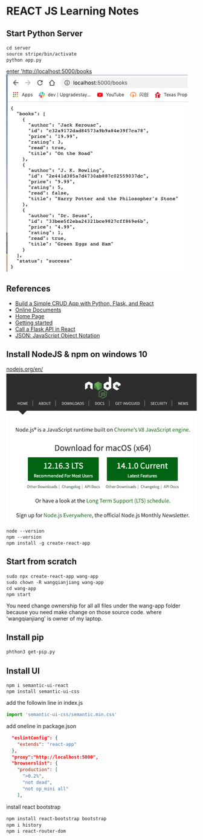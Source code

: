 # REACT JS Learning Notes

## Start Python Server
```
cd server
source stripe/bin/activate
python app.py
```
[enter 'http://localhost:5000/books](http://localhost:5000/books)
![books-json.png](books-json.png)

## References
* [Build a Simple CRUD App with Python, Flask, and React](https://developer.okta.com/blog/2018/12/20/crud-app-with-python-flask-react)
* [Online Documents](https://create-react-app.dev/docs/getting-started)
* [Home Page](https://reactjs.org/)
* [Getting started](https://reactjs.org/docs/getting-started.html)
* [Call a Flask API in React](https://www.youtube.com/watch?v=06pWsB_hoD4&t=303s)
* [JSON: JavaScript Object Notation](https://www.youtube.com/watch?v=iiADhChRriM)

## Install NodeJS & npm on windows 10
[nodejs.org/en/](https://nodejs.org/en/)
![download page](npmDownload.png)
```
node --version
npm --version
npm install -g create-react-app
```

## Start from scratch
```
sudo npx create-react-app wang-app
sudo chown -R wangqianjiang wang-app
cd wang-app
npm start
```
You need change ownership for all all files under the wang-app folder because you need make change on those source code. where 'wangqianjiang' is owner of my laptop.

## Install pip
```sh
phthon3 get-pip.py
```

## Install UI
```
npm i semantic-ui-react 
npm install semantic-ui-css 
```
add the followin line in index.js
```js
import 'semantic-ui-css/semantic.min.css'
```

add oneline in package.json
```json
  "eslintConfig": {
    "extends": "react-app"
  },
  "proxy":"http://localhost:5000",
  "browserslist": {
    "production": [
      ">0.2%",
      "not dead",
      "not op_mini all"
    ],
```

install react bootstrap
```bash
npm install react-bootstrap bootstrap
npm i history
npm i react-router-dom
```